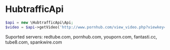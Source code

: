 # HubtrafficApi

```php
$api = new \HubtrafficApi\Api;
$video = $api->getVideo('http://www.pornhub.com/view_video.php?viewkey=ph57c67facc4ab2'); 
```

Suported servers: redtube.com, pornhub.com, youporn.com, fantasti.cc, tube8.com, spankwire.com
